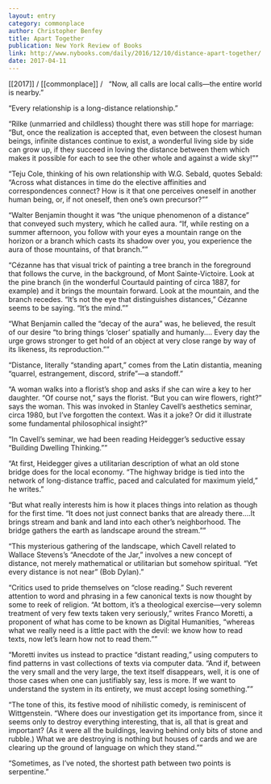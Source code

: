 ```yaml
---
layout: entry
category: commonplace
author: Christopher Benfey
title: Apart Together
publication: New York Review of Books
link: http://www.nybooks.com/daily/2016/12/10/distance-apart-together/
date: 2017-04-11
---
```


[[2017]] / [[commonplace]] / 
 
“Now, all calls are local calls—the entire world is nearby.”

“Every relationship is a long-distance relationship.”

“Rilke (unmarried and childless) thought there was still hope for marriage: “But, once the realization is accepted that, even between the closest human beings, infinite distances continue to exist, a wonderful living side by side can grow up, if they succeed in loving the distance between them which makes it possible for each to see the other whole and against a wide sky!””

“Teju Cole, thinking of his own relationship with W.G. Sebald, quotes Sebald: “Across what distances in time do the elective affinities and correspondences connect? How is it that one perceives oneself in another human being, or, if not oneself, then one’s own precursor?””

“Walter Benjamin thought it was “the unique phenomenon of a distance” that conveyed such mystery, which he called aura. “If, while resting on a summer afternoon, you follow with your eyes a mountain range on the horizon or a branch which casts its shadow over you, you experience the aura of those mountains, of that branch.””

“Cézanne has that visual trick of painting a tree branch in the foreground that follows the curve, in the background, of Mont Sainte-Victoire. Look at the pine branch (in the wonderful Courtauld painting of circa 1887, for example) and it brings the mountain forward. Look at the mountain, and the branch recedes. “It’s not the eye that distinguishes distances,” Cézanne seems to be saying. “It’s the mind.””

“What Benjamin called the “decay of the aura” was, he believed, the result of our desire “to bring things ‘closer’ spatially and humanly.… Every day the urge grows stronger to get hold of an object at very close range by way of its likeness, its reproduction.””

“Distance, literally “standing apart,” comes from the Latin distantia, meaning “quarrel, estrangement, discord, strife”—a standoff.”

“A woman walks into a florist’s shop and asks if she can wire a key to her daughter. “Of course not,” says the florist. “But you can wire flowers, right?” says the woman. This was invoked in Stanley Cavell’s aesthetics seminar, circa 1980, but I’ve forgotten the context. Was it a joke? Or did it illustrate some fundamental philosophical insight?”

“In Cavell’s seminar, we had been reading Heidegger’s seductive essay “Building Dwelling Thinking.””

“At first, Heidegger gives a utilitarian description of what an old stone bridge does for the local economy. “The highway bridge is tied into the network of long-distance traffic, paced and calculated for maximum yield,” he writes.”

“But what really interests him is how it places things into relation as though for the first time. “It does not just connect banks that are already there….It brings stream and bank and land into each other’s neighborhood. The bridge gathers the earth as landscape around the stream.””

“This mysterious gathering of the landscape, which Cavell related to Wallace Stevens’s “Anecdote of the Jar,” involves a new concept of distance, not merely mathematical or utilitarian but somehow spiritual. “Yet every distance is not near” (Bob Dylan).”

“Critics used to pride themselves on “close reading.” Such reverent attention to word and phrasing in a few canonical texts is now thought by some to reek of religion. “At bottom, it’s a theological exercise—very solemn treatment of very few texts taken very seriously,” writes Franco Moretti, a proponent of what has come to be known as Digital Humanities, “whereas what we really need is a little pact with the devil: we know how to read texts, now let’s learn how not to read them.””

“Moretti invites us instead to practice “distant reading,” using computers to find patterns in vast collections of texts via computer data. “And if, between the very small and the very large, the text itself disappears, well, it is one of those cases when one can justifiably say, less is more. If we want to understand the system in its entirety, we must accept losing something.””

“The tone of this, its festive mood of nihilistic comedy, is reminiscent of Wittgenstein. “Where does our investigation get its importance from, since it seems only to destroy everything interesting, that is, all that is great and important? (As it were all the buildings, leaving behind only bits of stone and rubble.) What we are destroying is nothing but houses of cards and we are clearing up the ground of language on which they stand.””

“Sometimes, as I’ve noted, the shortest path between two points is serpentine.”

